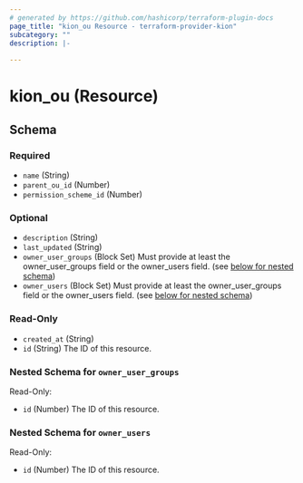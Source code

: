 ```yaml
---
# generated by https://github.com/hashicorp/terraform-plugin-docs
page_title: "kion_ou Resource - terraform-provider-kion"
subcategory: ""
description: |-
  
---
```


# kion_ou (Resource)





<!-- schema generated by tfplugindocs -->
## Schema

### Required

- `name` (String)
- `parent_ou_id` (Number)
- `permission_scheme_id` (Number)

### Optional

- `description` (String)
- `last_updated` (String)
- `owner_user_groups` (Block Set) Must provide at least the owner_user_groups field or the owner_users field. (see [below for nested schema](#nestedblock--owner_user_groups))
- `owner_users` (Block Set) Must provide at least the owner_user_groups field or the owner_users field. (see [below for nested schema](#nestedblock--owner_users))

### Read-Only

- `created_at` (String)
- `id` (String) The ID of this resource.

<a id="nestedblock--owner_user_groups"></a>
### Nested Schema for `owner_user_groups`

Read-Only:

- `id` (Number) The ID of this resource.


<a id="nestedblock--owner_users"></a>
### Nested Schema for `owner_users`

Read-Only:

- `id` (Number) The ID of this resource.


